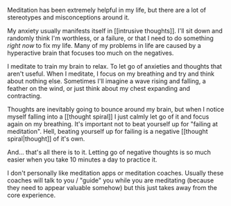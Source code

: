 Meditation has been extremely helpful in my life, but there are a lot of stereotypes and misconceptions around it.

My anxiety usually manifests itself in [[intrusive thoughts]]. I'll sit down and randomly think I'm worthless, or a failure, or that I need to do something *right now* to fix my life. Many of my problems in life are caused by a hyperactive brain that focuses too much on the negatives.

I meditate to train my brain to relax. To let go of anxieties and thoughts that aren't useful. When I meditate, I focus on my breathing and try and think about nothing else. Sometimes I'll imagine a wave rising and falling, a feather on the wind, or just think about my chest expanding and contracting.

Thoughts are inevitably going to bounce around my brain, but when I notice myself falling into a [[thought spiral]] I just calmly let go of it and focus again on my breathing. It's important not to beat yourself up for "failing at meditation". Hell, beating yourself up for failing is a negative [[thought spiral|thought]] of it's own.

And... that's all there is to it. Letting go of negative thoughts is so much easier when you take 10 minutes a day to practice it.

I don't personally like meditation apps or meditation coaches. Usually these coaches will talk to you / "guide" you while you are meditating (because they need to appear valuable somehow) but this just takes away from the core experience.
